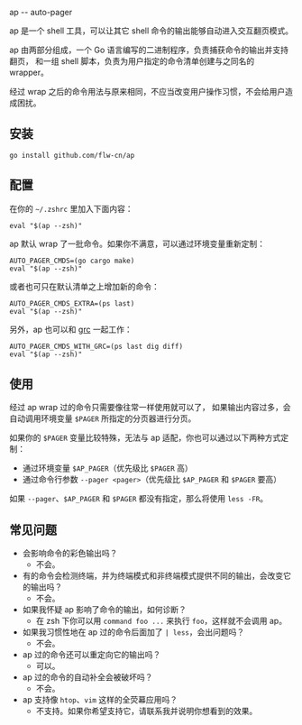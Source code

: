 ap -- auto-pager

ap 是一个 shell 工具，可以让其它 shell 命令的输出能够自动进入交互翻页模式。

ap 由两部分组成，一个 Go 语言编写的二进制程序，负责捕获命令的输出并支持翻页，
和一组 shell 脚本，负责为用户指定的命令清单创建与之同名的 wrapper。

经过 wrap 之后的命令用法与原来相同，不应当改变用户操作习惯，不会给用户造成困扰。

## 安装

```
go install github.com/flw-cn/ap
```

## 配置

在你的 `~/.zshrc` 里加入下面内容：

```
eval "$(ap --zsh)"
```

ap 默认 wrap 了一批命令。如果你不满意，可以通过环境变量重新定制：

```
AUTO_PAGER_CMDS=(go cargo make)
eval "$(ap --zsh)"
```

或者也可只在默认清单之上增加新的命令：

```
AUTO_PAGER_CMDS_EXTRA=(ps last)
eval "$(ap --zsh)"
```

另外，ap 也可以和 [grc](https://github.com/garabik/grc) 一起工作：

```
AUTO_PAGER_CMDS_WITH_GRC=(ps last dig diff)
eval "$(ap --zsh)"
```

## 使用

经过 ap wrap 过的命令只需要像往常一样使用就可以了，
如果输出内容过多，会自动调用环境变量 `$PAGER` 所指定的分页器进行分页。

如果你的 `$PAGER` 变量比较特殊，无法与 ap 适配，你也可以通过以下两种方式定制：
* 通过环境变量 `$AP_PAGER`（优先级比 `$PAGER` 高）
* 通过命令行参数 `--pager <pager>`（优先级比 `$AP_PAGER` 和 `$PAGER` 要高）

如果 `--pager`、`$AP_PAGER` 和 `$PAGER` 都没有指定，那么将使用 `less -FR`。

## 常见问题

* 会影响命令的彩色输出吗？
    - 不会。
* 有的命令会检测终端，并为终端模式和非终端模式提供不同的输出，会改变它的输出吗？
    - 不会。
* 如果我怀疑 ap 影响了命令的输出，如何诊断？
    - 在 zsh 下你可以用 `command foo ...` 来执行 `foo`，这样就不会调用 ap。
* 如果我习惯性地在 ap 过的命令后面加了 `| less`，会出问题吗？
    - 不会。
* ap 过的命令还可以重定向它的输出吗？
    - 可以。
* ap 过的命令的自动补全会被破坏吗？
    - 不会。
* ap 支持像 `htop`、`vim` 这样的全荧幕应用吗？
    - 不支持。如果你希望支持它，请联系我并说明你想看到的效果。
